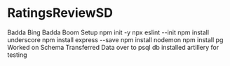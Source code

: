 # RatingsReviewSD
Badda Bing Badda Boom
Setup
npm init -y
npx eslint --init
npm install underscore
npm install express --save
npm install nodemon
npm install pg
Worked on Schema
Transferred Data over to psql db
installed artillery for testing

